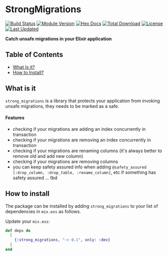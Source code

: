 # StrongMigrations

[![Build Status](https://github.com/patrykwozinski/strong_migrations/workflows/CI/badge.svg)](https://github.com/patrykwozinski/strong_migrations/actions)
[![Module Version](https://img.shields.io/hexpm/v/strong_migrations.svg)](https://hex.pm/packages/strong_migrations)
[![Hex Docs](https://img.shields.io/badge/hex-docs-lightgreen.svg)](https://hexdocs.pm/strong_migrations/)
[![Total Download](https://img.shields.io/hexpm/dt/strong_migrations.svg)](https://hex.pm/packages/strong_migrations)
[![License](https://img.shields.io/hexpm/l/strong_migrations.svg)](https://github.com/patrykwozinski/strong_migrations/blob/master/LICENSE.md)
[![Last Updated](https://img.shields.io/github/last-commit/patrykwozinski/strong_migrations.svg)](https://github.com/patrykwozinski/strong_migrations/commits/master)

**Catch unsafe migrations in your Elixir application**

## Table of Contents
* [What Is it?](#what-is-it)
* [How to Install?](#how-to-install)

## What is it
`strong_migrations` is a library that protects your application from invoking unsafe migrations, they needs to be marked as a safe.

#### Features
- checking if your migrations are adding an index concurrently in transaction
- checking if your migrations are removing an index concurrently in transaction
- checking if your migrations are renaming columns (it's always better to remove old and add new column)
- checking if your migrations are removing columns
- you can keep safety assured info when adding `@safety_assured [:drop_column, :drop_table, :rename_column]`, etc if something has safety assured
... tbd

## How to install
The package can be installed by adding `strong_migrations` to your list of dependencies in `mix.exs` as follows.

Update your `mix.exs`:
```elixir
def deps do
  [
    {:strong_migrations, "~> 0.1", only: :dev}
  ]
end
```
